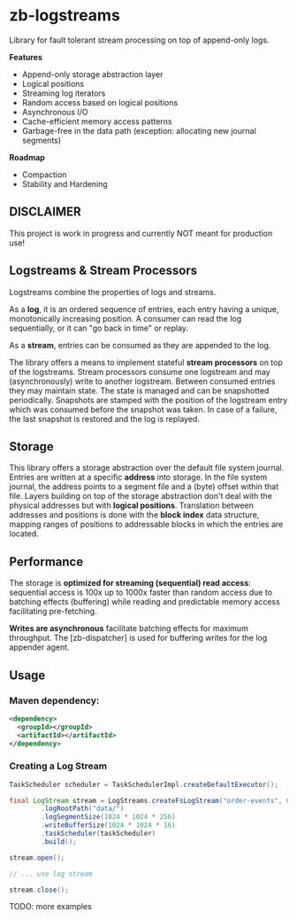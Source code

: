 # zb-logstreams

Library for fault tolerant stream processing on top of append-only logs.

**Features**

* Append-only storage abstraction layer
* Logical positions
* Streaming log iterators
* Random access based on logical positions
* Asynchronous I/O
* Cache-efficient memory access patterns
* Garbage-free in the data path (exception: allocating new journal segments)

**Roadmap**

* Compaction
* Stability and Hardening

## DISCLAIMER

This project is work in progress and currently NOT meant for production use!

## Logstreams & Stream Processors

Logstreams combine the properties of logs and streams.

As a **log**, it is an ordered sequence of entries, each entry having a unique, monotonically increasing position. A consumer can read the log sequentially, or it can "go back in time" or replay.

As a **stream**, entries can be consumed as they are appended to the log.

The library offers a means to implement stateful **stream processors** on top of the logstreams. Stream processors consume one logstream and may (asynchronously) write to another logstream. Between consumed entries they may maintain state. The state is managed and can be snapshotted periodically. Snapshots are stamped with the position of the logstream entry which was consumed before the snapshot was taken. In case of a failure, the last snapshot is restored and the log is replayed.

## Storage

This library offers a storage abstraction over the default file system journal. Entries are written at a specific **address** into storage. In the file system journal, the address points to a segment file and a (byte) offset within that file. Layers building on top of the storage abstraction don't deal with the physical addresses but with **logical positions**. Translation between addresses and positions is done with the **block index** data structure, mapping ranges of positions to addressable blocks in which the entries are located.

## Performance

The storage is **optimized for streaming (sequential) read access**: sequential access is 100x up to 1000x faster than random access due to batching effects (buffering) while reading and predictable memory access facilitating pre-fetching.

**Writes are asynchronous** facilitate batching effects for maximum throughput. The [zb-dispatcher] is used for buffering writes for the log appender agent.

## Usage

### Maven dependency:

```xml
<dependency>
  <groupId></groupId>
  <artifactId></artifactId>
</dependency>
```

### Creating a Log Stream

```java
TaskScheduler scheduler = TaskSchedulerImpl.createDefaultExecutor();

final LogStream stream = LogStreams.createFsLogStream("order-events", 0)
        .logRootPath("data/")        
        .logSegmentSize(1024 * 1024 * 256)
        .writeBufferSize(1024 * 1024 * 16)
        .taskScheduler(taskScheduler)
        .build();

stream.open();

// ... use log stream

stream.close();
```

TODO: more examples
